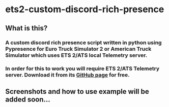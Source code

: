 # ets2-custom-discord-rich-presence

## What is this?
### A custom discord rich presence script written in python using Pypresence for Euro Truck Simulator 2 or American Truck Simulator which uses ETS 2/ATS local Telemetry server.

### In order for this to work you will require ETS 2/ATS Telemetry server. Download it from its [GitHub page](https://github.com/Funbit/ets2-telemetry-server) for free.

## Screenshots and how to use example will be added soon...

